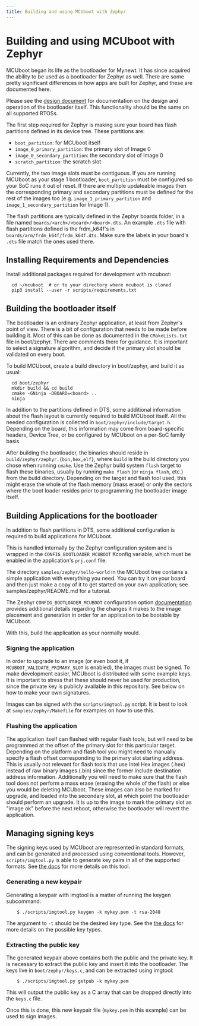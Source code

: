 ```yaml
---
title: Building and using MCUboot with Zephyr
---
```


# Building and using MCUboot with Zephyr

MCUboot began its life as the bootloader for Mynewt.  It has since
acquired the ability to be used as a bootloader for Zephyr as well.
There are some pretty significant differences in how apps are built
for Zephyr, and these are documented here.

Please see the [design document](design.md) for documentation on the design
and operation of the bootloader itself. This functionality should be the same
on all supported RTOSs.

The first step required for Zephyr is making sure your board has flash
partitions defined in its device tree. These partitions are:

- `boot_partition`: for MCUboot itself
- `image_0_primary_partition`: the primary slot of Image 0
- `image_0_secondary_partition`: the secondary slot of Image 0
- `scratch_partition`: the scratch slot

Currently, the two image slots must be contiguous. If you are running
MCUboot as your stage 1 bootloader, `boot_partition` must be configured
so your SoC runs it out of reset. If there are multiple updateable images
then the corresponding primary and secondary partitions must be defined for
the rest of the images too (e.g. `image_1_primary_partition` and
`image_1_secondary_partition` for Image 1).

The flash partitions are typically defined in the Zephyr boards folder, in a
file named `boards/<arch>/<board>/<board>.dts`. An example `.dts` file with
flash partitions defined is the frdm_k64f's in
`boards/arm/frdm_k64f/frdm_k64f.dts`. Make sure the labels in your board's
`.dts` file match the ones used there.

## Installing Requirements and Dependencies

Install additional packages required for development with mcuboot:

```
  cd ~/mcuboot  # or to your directory where mcuboot is cloned
  pip3 install --user -r scripts/requirements.txt
```

## Building the bootloader itself

The bootloader is an ordinary Zephyr application, at least from
Zephyr's point of view.  There is a bit of configuration that needs to
be made before building it.  Most of this can be done as documented in
the `CMakeLists.txt` file in boot/zephyr.  There are comments there for
guidance.  It is important to select a signature algorithm, and decide
if the primary slot should be validated on every boot.

To build MCUboot, create a build directory in boot/zephyr, and build
it as usual:

```
  cd boot/zephyr
  mkdir build && cd build
  cmake -GNinja -DBOARD=<board> ..
  ninja
```

In addition to the partitions defined in DTS, some additional
information about the flash layout is currently required to build
MCUboot itself. All the needed configuration is collected in
`boot/zephyr/include/target.h`. Depending on the board, this information
may come from board-specific headers, Device Tree, or be configured by
MCUboot on a per-SoC family basis.

After building the bootloader, the binaries should reside in
`build/zephyr/zephyr.{bin,hex,elf}`, where `build` is the build
directory you chose when running `cmake`. Use the Zephyr build
system `flash` target to flash these binaries, usually by running
`make flash` (or `ninja flash`, etc.) from the build directory. Depending
on the target and flash tool used, this might erase the whole of the flash
memory (mass erase) or only the sectors where the boot loader resides prior to
programming the bootloader image itself.

## Building Applications for the bootloader

In addition to flash partitions in DTS, some additional configuration
is required to build applications for MCUboot.

This is handled internally by the Zephyr configuration system and is wrapped
in the `CONFIG_BOOTLOADER_MCUBOOT` Kconfig variable, which must be enabled in
the application's `prj.conf` file.

The directory `samples/zephyr/hello-world` in the MCUboot tree contains
a simple application with everything you need. You can try it on your
board and then just make a copy of it to get started on your own
application; see samples/zephyr/README.md for a tutorial.

The Zephyr `CONFIG_BOOTLOADER_MCUBOOT` configuration option
[documentation](http://docs.zephyrproject.org/reference/kconfig/CONFIG_BOOTLOADER_MCUBOOT.html)
provides additional details regarding the changes it makes to the image
placement and generation in order for an application to be bootable by
MCUboot.

With this, build the application as your normally would.

### Signing the application

In order to upgrade to an image (or even boot it, if
`MCUBOOT_VALIDATE_PRIMARY_SLOT` is enabled), the images must be signed.
To make development easier, MCUboot is distributed with some example
keys.  It is important to stress that these should never be used for
production, since the private key is publicly available in this
repository.  See below on how to make your own signatures.

Images can be signed with the `scripts/imgtool.py` script.  It is best
to look at `samples/zephyr/Makefile` for examples on how to use this.

### Flashing the application

The application itself can flashed with regular flash tools, but will
need to be programmed at the offset of the primary slot for this particular
target. Depending on the platform and flash tool you might need to manually
specify a flash offset corresponding to the primary slot starting address. This
is usually not relevant for flash tools that use Intel Hex images (.hex) instead
of raw binary images (.bin) since the former include destination address
information. Additionally you will need to make sure that the flash tool does
not perform a mass erase (erasing the whole of the flash) or else you would be
deleting MCUboot.
These images can also be marked for upgrade, and loaded into the secondary slot,
at which point the bootloader should perform an upgrade.  It is up to
the image to mark the primary slot as "image ok" before the next reboot,
otherwise the bootloader will revert the application.

## Managing signing keys

The signing keys used by MCUboot are represented in standard formats,
and can be generated and processed using conventional tools.  However,
`scripts/imgtool.py` is able to generate key pairs in all of the
supported formats.  See [the docs](imgtool.md) for more details on
this tool.

### Generating a new keypair

Generating a keypair with imgtool is a matter of running the keygen
subcommand:

```
    $ ./scripts/imgtool.py keygen -k mykey.pem -t rsa-2048
```

The argument to `-t` should be the desired key type.  See the
[the docs](imgtool.md) for more details on the possible key types.

### Extracting the public key

The generated keypair above contains both the public and the private
key.  It is necessary to extract the public key and insert it into the
bootloader.  The keys live in `boot/zephyr/keys.c`, and can be
extracted using imgtool:

```
    $ ./scripts/imgtool.py getpub -k mykey.pem
```

This will output the public key as a C array that can be dropped
directly into the `keys.c` file.

Once this is done, this new keypair file (`mykey.pem` in this
example) can be used to sign images.
